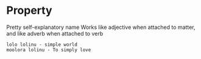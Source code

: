 # Property
Pretty self-explanatory name
Works like adjective when attached to matter, and like adverb when attached to verb

`lolo lolinu - simple world`  
`moolora lolinu - To simply love`